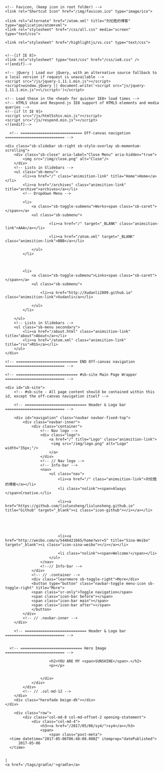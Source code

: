 <!DOCTYPE html>
<!--[if lte IE 8 ]>
<html class="ie" xmlns="http://www.w3.org/1999/xhtml" xml:lang="en-US" lang="en-US">
<![endif]-->
<!--[if (gte IE 9)|!(IE)]><!-->
<!--
***************  *      *     *
      8          *    *       *
      8          *  *         *
      8          **           *
      8          *  *         *
      8          *    *       *
      8          *      *     *
      8          *        *   ***********    -----Theme By Kieran(http://go.kieran.top)
-->
<html xmlns="http://www.w3.org/1999/xhtml" xml:lang="en-US" lang="en-US">
<!--<![endif]-->

<head>
  <title>刘伦胜的博客</title>
  <!-- Meta data -->
    <meta http-equiv="Content-Type" content="text/html" charset="UTF-8" >
    <meta http-equiv="X-UA-Compatible" content="IE=edge"/>
    <meta name="viewport" content="width=device-width, initial-scale=1.0" />
    <meta name="generator" content="刘伦胜的博客">
    <meta name="author" content="liulunsheng">
    <meta name="description" content="" />
    <meta name="keywords" content="" />

    <!-- Favicon, (keep icon in root folder) -->
    <link rel="Shortcut Icon" href="/img/favicon.ico" type="image/ico">

    <link rel="alternate" href="/atom.xml" title="刘伦胜的博客" type="application/atom+xml">
    <link rel="stylesheet" href="/css/all.css" media="screen" type="text/css">
    
    <link rel="stylesheet" href="/highlightjs/vs.css" type="text/css">
    

    <!--[if IE 8]>
    <link rel="stylesheet" type="text/css" href="/css/ie8.css" />
    <![endif]-->

    <!-- jQuery | Load our jQuery, with an alternative source fallback to a local version if request is unavailable -->
    <script src="/js/jquery-1.11.1.min.js"></script>
    <script>window.jQuery || document.write('<script src="js/jquery-1.11.1.min.js"><\/script>')</script>

    <!-- Load these in the <head> for quicker IE8+ load times -->
    <!-- HTML5 shim and Respond.js IE8 support of HTML5 elements and media queries -->
    <!--[if lt IE 9]>
    <script src="/js/html5shiv.min.js"></script>
    <script src="/js/respond.min.js"></script>
    <![endif]-->

  
  
  

  <style>.col-md-8.col-md-offset-2.opening-statement img{display:none;}</style>
</head>

<!--
<body class="home-template">
-->
<body id="index" class="lightnav animsition">

      <!-- ============================ Off-canvas navigation =========================== -->

    <div class="sb-slidebar sb-right sb-style-overlay sb-momentum-scrolling">
        <div class="sb-close" aria-label="Close Menu" aria-hidden="true">
            <img src="/img/close.png" alt="Close"/>
        </div>
        <!-- Lists in Slidebars -->
        <ul class="sb-menu">
            <li><a href="/" class="animsition-link" title="Home">Home</a></li>
            <li><a href="/archives" class="animsition-link" title="archive">archives</a></li>
            <!-- Dropdown Menu -->
			 
            <li>
                <a class="sb-toggle-submenu">Works<span class="sb-caret"></span></a>
                <ul class="sb-submenu">
                    
                        <li><a href="/" target="_BLANK" class="animsition-link">AAA</a></li>
                    
                        <li><a href="/atom.xml" target="_BLANK" class="animsition-link">BBB</a></li>
                    
                </ul>
            </li>
            
            
            
            <li>
                <a class="sb-toggle-submenu">Links<span class="sb-caret"></span></a>
                <ul class="sb-submenu">
                    
                    <li><a href="http://Xudanli2809.github.io" class="animsition-link">Xudanli</a></li>
                    
                </ul>
            </li>
            
        </ul>
        <!-- Lists in Slidebars -->
        <ul class="sb-menu secondary">
            <li><a href="/about.html" class="animsition-link" title="about">About</a></li>
            <li><a href="/atom.xml" class="animsition-link" title="rss">RSS</a></li>
        </ul>
    </div>
    
    <!-- ============================ END Off-canvas navigation =========================== -->

    <!-- ============================ #sb-site Main Page Wrapper =========================== -->

    <div id="sb-site">
        <!-- #sb-site - All page content should be contained within this id, except the off-canvas navigation itself -->

        <!-- ============================ Header & Logo bar =========================== -->

        <div id="navigation" class="navbar navbar-fixed-top">
            <div class="navbar-inner">
                <div class="container">
                    <!-- Nav logo -->
                    <div class="logo">
                        <a href="/" title="Logo" class="animsition-link">
                         <img src="/img/logo.png" alt="Logo" width="35px;"/> 
                        </a>
                    </div>
                    <!-- // Nav logo -->
                    <!-- Info-bar -->
                    <nav>
                        <ul class="nav">
                            <li><a href="/" class="animsition-link">刘伦胜的博客</a></li>
                            <li class="nolink"><span>Always </span>Creative.</li>
                            
                            <li><a href="https://github.com/liulunsheng/liulunsheng.github.io" title="Github" target="_blank"><i class="icon-github"></i></a></li>
                            
                            
                            
                            
                            
                            <li><a href="http://weibo.com/u/5446421665/home?wvr=5" title="Sina-Weibo" target="_blank"><i class="icon-sina-weibo"></i></a></li>
                            
                            <li class="nolink"><span>Welcome!</span></li>
                        </ul>
                    </nav>
                    <!--// Info-bar -->
                </div>
                <!-- // .container -->
                <div class="learnmore sb-toggle-right">More</div>
                <button type="button" class="navbar-toggle menu-icon sb-toggle-right" title="More">
                <span class="sr-only">Toggle navigation</span>
                <span class="icon-bar before"></span>
                <span class="icon-bar main"></span>
                <span class="icon-bar after"></span>
                </button>
            </div>
            <!-- // .navbar-inner -->
        </div>

        <!-- ============================ Header & Logo bar =========================== -->


      <!-- ============================ Hero Image =========================== -->

<section id="hero" class="scrollme">
    <div class="container-fluid element-img" style="background: url(/img/bg_img.JPG) no-repeat center center fixed;background-size: cover">
        <div class="row">
            <div class="col-xs-12 col-sm-8 col-sm-offset-2 col-md-8 col-md-offset-2 vertical-align cover boost text-center">
                <div class="center-me animateme" data-when="exit" data-from="0" data-to="0.6" data-opacity="0" data-translatey="100">
                    <div>
                        
                        <h2>YOU ARE MY <span>SUNSHINE</span>.</h2>
                        <p></p>
                        

                    </div>
                </div>
            </div>
            <!-- // .col-md-12 -->
        </div>
        <div class="herofade beige-dk"></div>
    </div>
</section>

<!-- Height spacing helper -->
<div class="heightblock"></div>
<!-- // End height spacing helper -->

<!-- ============================ END Hero Image =========================== -->
<!-- ============================ Content =========================== -->

<section id="intro">
    <div class="container">
        
        <div class="row">
            <div class="col-md-8 col-md-offset-2 opening-statement">
                <div class="col-md-4">
                    <h3><a href="/2017/05/06/sy4/">sy4</a></h3>
                    <span>
                        <span class="post-meta">
      <time datetime="2017-05-06T06:48:08.000Z" itemprop="datePublished">
          2017-05-06
      </time>
    
    
    | 
    <a href='/tags/gradle/'>gradle</a>
    
    
</span>
                    </span>
                </div>
                <div class="col-md-8">
                    <p>
